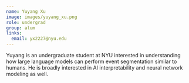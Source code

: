 ```yaml
---
name: Yuyang Xu
image: images/yuyang_xu.png
role: undergrad
group: alum
links:
  email: yx2227@nyu.edu
---
```


Yuyang is an undergraduate student at NYU interested in understanding how large language models can perform event segmentation similar to humans. He is broadly interested in AI interpretability and neural network modeling as well.
